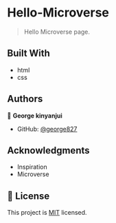 # Hello-Microverse


> Hello Microverse page.


## Built With

- html
- css



## Authors

👤 **George kinyanjui**

- GitHub: [@george827](https://github.com/george827)


## Acknowledgments
- Inspiration
- Microverse


## 📝 License

This project is [MIT](https://github.com/george827/Hello-Microverse/blob/feature/LICENSE.md) licensed.
